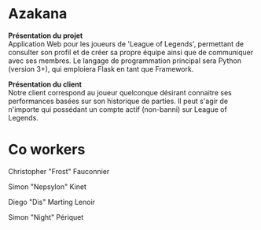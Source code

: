 # Azakana
**Présentation du projet**  
Application Web pour les joueurs de 'League of Legends', permettant de consulter son profil et de créer sa propre équipe ainsi que 
de communiquer avec ses membres. Le langage de programmation principal sera Python (version 3+), qui emploiera Flask en tant que Framework.

**Présentation du client**  
Notre client correspond au joueur quelconque désirant connaitre ses performances basées sur son historique de parties. 
Il peut s'agir de n'importe qui possédant un compte actif (non-banni) sur League of Legends.

# Co workers
Christopher "Frost" Fauconnier

Simon "Nepsylon" Kinet

Diego "Dis" Marting Lenoir

Simon "Night" Périquet
